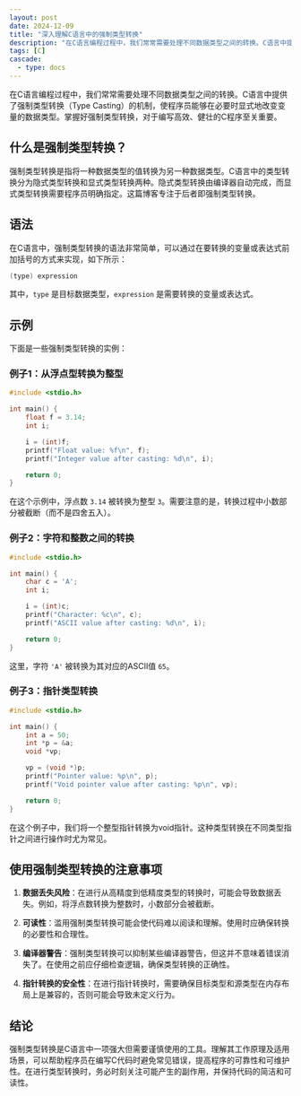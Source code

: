 ```yaml
---
layout: post
date: 2024-12-09
title: "深入理解C语言中的强制类型转换"
description: "在C语言编程过程中，我们常常需要处理不同数据类型之间的转换。C语言中提供了强制类型转换（Type Casting）的机制，使程序员能够在必要时显式地改变变量的数据类型。掌握好强制类型转换，对于编写高效、健壮的C程序至关重要。"
tags: [C]
cascade:
  - type: docs
---
```


在C语言编程过程中，我们常常需要处理不同数据类型之间的转换。C语言中提供了强制类型转换（Type Casting）的机制，使程序员能够在必要时显式地改变变量的数据类型。掌握好强制类型转换，对于编写高效、健壮的C程序至关重要。

## 什么是强制类型转换？

强制类型转换是指将一种数据类型的值转换为另一种数据类型。C语言中的类型转换分为隐式类型转换和显式类型转换两种。隐式类型转换由编译器自动完成，而显式类型转换需要程序员明确指定。这篇博客专注于后者即强制类型转换。

## 语法

在C语言中，强制类型转换的语法非常简单，可以通过在要转换的变量或表达式前加括号的方式来实现，如下所示：

```c
(type) expression
```

其中，`type` 是目标数据类型，`expression` 是需要转换的变量或表达式。

## 示例

下面是一些强制类型转换的实例：

### 例子1：从浮点型转换为整型

```c
#include <stdio.h>

int main() {
    float f = 3.14;
    int i;

    i = (int)f;
    printf("Float value: %f\n", f);
    printf("Integer value after casting: %d\n", i);

    return 0;
}
```

在这个示例中，浮点数 `3.14` 被转换为整型 `3`。需要注意的是，转换过程中小数部分被截断（而不是四舍五入）。

### 例子2：字符和整数之间的转换

```c
#include <stdio.h>

int main() {
    char c = 'A';
    int i;

    i = (int)c;
    printf("Character: %c\n", c);
    printf("ASCII value after casting: %d\n", i);

    return 0;
}
```

这里，字符 `'A'` 被转换为其对应的ASCII值 `65`。

### 例子3：指针类型转换

```c
#include <stdio.h>

int main() {
    int a = 50;
    int *p = &a;
    void *vp;

    vp = (void *)p;
    printf("Pointer value: %p\n", p);
    printf("Void pointer value after casting: %p\n", vp);

    return 0;
}
```

在这个例子中，我们将一个整型指针转换为void指针。这种类型转换在不同类型指针之间进行操作时尤为常见。

## 使用强制类型转换的注意事项

1. **数据丢失风险**：在进行从高精度到低精度类型的转换时，可能会导致数据丢失。例如，将浮点数转换为整数时，小数部分会被截断。
   
2. **可读性**：滥用强制类型转换可能会使代码难以阅读和理解。使用时应确保转换的必要性和合理性。
   
3. **编译器警告**：强制类型转换可以抑制某些编译器警告，但这并不意味着错误消失了。在使用之前应仔细检查逻辑，确保类型转换的正确性。

4. **指针转换的安全性**：在进行指针转换时，需要确保目标类型和源类型在内存布局上是兼容的，否则可能会导致未定义行为。

## 结论

强制类型转换是C语言中一项强大但需要谨慎使用的工具。理解其工作原理及适用场景，可以帮助程序员在编写C代码时避免常见错误，提高程序的可靠性和可维护性。在进行类型转换时，务必时刻关注可能产生的副作用，并保持代码的简洁和可读性。